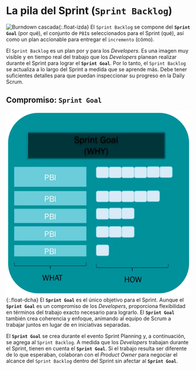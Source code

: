# La pila del Sprint (`Sprint Backlog`)

![Burndown cascada](/imgs/burndown.webp){:.float-izda} <span class="highlight">El `Sprint Backlog` se compone del **`Sprint Goal`** (por qué), el conjunto de `PBI`s seleccionados para el <span class="evento">Sprint</span> (qué), así como un plan accionable para entregar el `incremento` (cómo)</span>.

<span class="highlight">El `Sprint Backlog` es un plan por y para los _Developers_</span>. Es una imagen muy visible y en tiempo real del trabajo que los _Developers_ planean realizar durante el <span class="evento">Sprint</span> para lograr el **`Sprint Goal`**. Por lo tanto, el `Sprint Backlog` se actualiza a lo largo del <span class="evento">Sprint</span> a medida que se aprende más.
Debe tener suficientes detalles para que puedan inspeccionar su progreso en la <span class="evento">Daily Scrum</span>.

## Compromiso: **`Sprint Goal`**
![Sprint Backlog](/imgs/diagrama-sprint-backlog.webp){:.float-dcha} El **`Sprint Goal`** es el único objetivo para el <span class="evento">Sprint</span>. Aunque el **`Sprint Goal`** es un compromiso de los _Developers_, proporciona flexibilidad en términos del trabajo exacto necesario para lograrlo. El **`Sprint Goal`** también crea coherencia y enfoque, animando al equipo de Scrum a trabajar juntos en lugar de en iniciativas separadas.

El **`Sprint Goal`** se crea durante el evento <span class="evento">Sprint Planning</span> y, a continuación, se agrega al `Sprint Backlog`. A medida que los _Developers_ trabajan durante el <span class="evento">Sprint</span>, tienen en cuenta el **`Sprint Goal`**. Si el trabajo resulta ser diferente de lo que esperaban, colaboran con el _Product Owner_ para negociar el alcance del `Sprint Backlog` dentro del <span class="evento">Sprint</span> sin afectar al **`Sprint Goal`**.